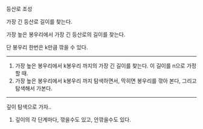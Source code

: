 등산로 조성

가장 긴 등산로 길이를 찾는다.

가장 높은 봉우리에서 가장 긴 등산로의 길이를 찾는다.

단 봉우리 한번은 k만큼 깎을 수 있다.

-----

1. 가장 높은 봉우리에서 k봉우리 까지의 가장 긴 길이를 찾는다. 이 길이를 n으로 가정할 때.
2. 가장 높은 봉우리에서 k봉우리 까지 탐색하면서, 막히면 봉우리를 깎아 본다, 그리고 탐색해서 가본다.
-----

깊이 탐색으로 가자..

1. 깊이의 각 단계마다, 깎을수도 있고, 안깎을수도 있다.